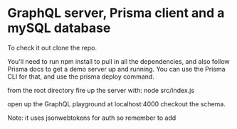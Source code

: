 # GraphQL server, Prisma client and a mySQL database

To check it out clone the repo.

You'll need to run npm install to pull in all the dependencies, and also follow Prisma docs to get a demo server up and running. You can use the Prisma CLI for that, and use the prisma deploy command.

from the root directory fire up the server with:
node src/index.js

open up the GraphQL playground at localhost:4000
checkout the schema.

Note: it uses jsonwebtokens for auth so remember to add

